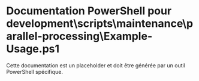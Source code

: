 # Documentation PowerShell pour development\scripts\maintenance\parallel-processing\Example-Usage.ps1

Cette documentation est un placeholder et doit être générée par un outil PowerShell spécifique.
